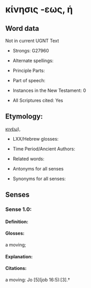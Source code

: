 # κίνησις -εως, ἡ

<!-- Status: S2=NeedsReview -->
<!-- Lexica used for edits: BDAG, FFM, LN, A-S -->

## Word data

Not in current UGNT Text

* Strongs: G27960

* Alternate spellings:

* Principle Parts: 

* Part of speech: 

* Instances in the New Testament: 0

* All Scriptures cited: Yes

## Etymology: 

[κινέω]()),

* LXX/Hebrew glosses: 

* Time Period/Ancient Authors: 

* Related words: 

* Antonyms for all senses

* Synonyms for all senses: 

## Senses 

### Sense  1.0: 

#### Definition: 

#### Glosses: 

a moving; 

#### Explanation: 

#### Citations: 

a moving: Jo [5](job 16:5):[3].†
